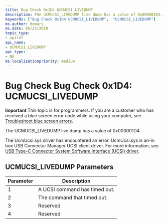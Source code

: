 ```yaml
---
title: Bug Check 0x1D4 UCMUCSI_LIVEDUMP 
description: The UCMUCSI_LIVEDUMP live dump has a value of 0x000001D4.
keywords: ["Bug Check 0x1D4 UCMUCSI_LIVEDUMP",  "UCMUCSI_LIVEDUMP"]
ms.author: domars
ms.date: 05/23/2018
topic_type:
- apiref
api_name:
- UCMUCSI_LIVEDUMP
api_type:
- NA
ms.localizationpriority: medium
---
```


# Bug Check Bug Check 0x1D4: UCMUCSI\_LIVEDUMP  

**Important** This topic is for programmers. If you are a customer who has received a blue screen error code while using your computer, see [Troubleshoot blue screen errors](https://windows.microsoft.com/windows-10/troubleshoot-blue-screen-errors).

The UCMUCSI_LIVEDUMP live dump has a value of 0x000001D4. 

The UcmUcsi.sys driver has encountered an error. UcmUcsi.sys is an-in box USB Connector Manager UCSI client driver. For more information, see [USB Type-C Connector System Software Interface (UCSI) driver](https://docs.microsoft.com/windows-hardware/drivers/usbcon/ucsi).


## UCMUCSI\_LIVEDUMP Parameters

Parameter | Description 
|---------|--------------|
1 | A UCSI command has timed out.
2 | The command that timed out.
3 | Reserved
4 | Reserved
 

 




